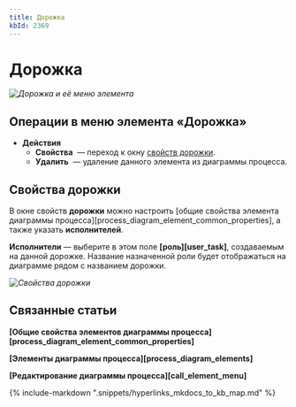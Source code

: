 ```yaml
---
title: Дорожка
kbId: 2369
---
```


# Дорожка

_![Дорожка и её меню элемента](https://kb.comindware.ru/assets/lane.png)_

## Операции в меню элемента «Дорожка»

- **Действия**
    - **Свойства** *‌* — переход к окну [свойств дорожки](#mcetoc_1h2arg3kj1).
    - **Удалить** *‌* — удаление данного элемента из диаграммы процесса.

## Свойства дорожки

В окне свойств **дорожки** можно настроить [общие свойства элемента диаграммы процесса][process_diagram_element_common_properties], а также указать **исполнителей**.

**Исполнители** — выберите в этом поле **[роль][user_task]**, создаваемым на данной дорожке. Название назначенной роли будет отображаться на диаграмме рядом с названием дорожки.

_![Свойства дорожки](https://kb.comindware.ru/assets/lane_general_properties.png)_

## Связанные статьи

**[Общие свойства элементов диаграммы процесса][process_diagram_element_common_properties]**

**[Элементы диаграммы процесса][process_diagram_elements]**

**[Редактирование диаграммы процесса][call_element_menu]**

{% include-markdown ".snippets/hyperlinks_mkdocs_to_kb_map.md" %}
